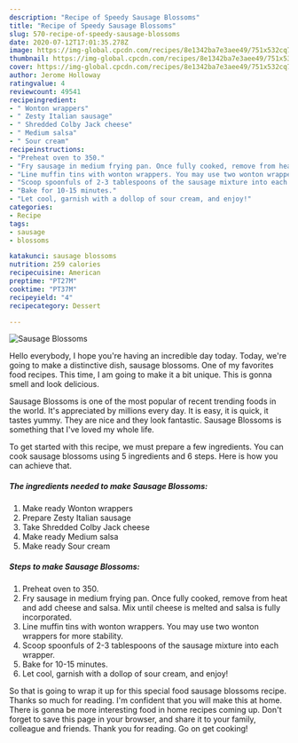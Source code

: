 ```yaml
---
description: "Recipe of Speedy Sausage Blossoms"
title: "Recipe of Speedy Sausage Blossoms"
slug: 570-recipe-of-speedy-sausage-blossoms
date: 2020-07-12T17:01:35.278Z
image: https://img-global.cpcdn.com/recipes/8e1342ba7e3aee49/751x532cq70/sausage-blossoms-recipe-main-photo.jpg
thumbnail: https://img-global.cpcdn.com/recipes/8e1342ba7e3aee49/751x532cq70/sausage-blossoms-recipe-main-photo.jpg
cover: https://img-global.cpcdn.com/recipes/8e1342ba7e3aee49/751x532cq70/sausage-blossoms-recipe-main-photo.jpg
author: Jerome Holloway
ratingvalue: 4
reviewcount: 49541
recipeingredient:
- " Wonton wrappers"
- " Zesty Italian sausage"
- " Shredded Colby Jack cheese"
- " Medium salsa"
- " Sour cream"
recipeinstructions:
- "Preheat oven to 350."
- "Fry sausage in medium frying pan. Once fully cooked, remove from heat and add cheese and salsa. Mix until cheese is melted and salsa is fully incorporated."
- "Line muffin tins with wonton wrappers. You may use two wonton wrappers for more stability."
- "Scoop spoonfuls of 2-3 tablespoons of the sausage mixture into each wrapper."
- "Bake for 10-15 minutes."
- "Let cool, garnish with a dollop of sour cream, and enjoy!"
categories:
- Recipe
tags:
- sausage
- blossoms

katakunci: sausage blossoms 
nutrition: 259 calories
recipecuisine: American
preptime: "PT27M"
cooktime: "PT37M"
recipeyield: "4"
recipecategory: Dessert

---
```



![Sausage Blossoms](https://img-global.cpcdn.com/recipes/8e1342ba7e3aee49/751x532cq70/sausage-blossoms-recipe-main-photo.jpg)

Hello everybody, I hope you're having an incredible day today. Today, we're going to make a distinctive dish, sausage blossoms. One of my favorites food recipes. This time, I am going to make it a bit unique. This is gonna smell and look delicious.



Sausage Blossoms is one of the most popular of recent trending foods in the world. It's appreciated by millions every day. It is easy, it is quick, it tastes yummy. They are nice and they look fantastic. Sausage Blossoms is something that I've loved my whole life.


To get started with this recipe, we must prepare a few ingredients. You can cook sausage blossoms using 5 ingredients and 6 steps. Here is how you can achieve that.

<!--inarticleads1-->

##### The ingredients needed to make Sausage Blossoms:

1. Make ready  Wonton wrappers
1. Prepare  Zesty Italian sausage
1. Take  Shredded Colby Jack cheese
1. Make ready  Medium salsa
1. Make ready  Sour cream




<!--inarticleads2-->

##### Steps to make Sausage Blossoms:

1. Preheat oven to 350.
1. Fry sausage in medium frying pan. Once fully cooked, remove from heat and add cheese and salsa. Mix until cheese is melted and salsa is fully incorporated.
1. Line muffin tins with wonton wrappers. You may use two wonton wrappers for more stability.
1. Scoop spoonfuls of 2-3 tablespoons of the sausage mixture into each wrapper.
1. Bake for 10-15 minutes.
1. Let cool, garnish with a dollop of sour cream, and enjoy!




So that is going to wrap it up for this special food sausage blossoms recipe. Thanks so much for reading. I'm confident that you will make this at home. There is gonna be more interesting food in home recipes coming up. Don't forget to save this page in your browser, and share it to your family, colleague and friends. Thank you for reading. Go on get cooking!
